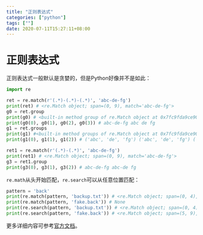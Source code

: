 ```yaml
---
title: "正则表达式"
categories: ["python"]
tags: [""]
date: 2020-07-11T15:27:11+08:00
---
```


# 正则表达式

正则表达式一般默认是贪婪的，但是Python好像并不是如此：

```python
import re

ret = re.match(r'(.*)-(.*)-(.*)', 'abc-de-fg')
print(ret) # <re.Match object; span=(0, 9), match='abc-de-fg'>
g0 = ret.group 
print(g0) # <built-in method group of re.Match object at 0x7fc9fda9ce90>
print(g0(0), g0(1), g0(2), g0(3)) # abc-de-fg abc de fg
g1 = ret.groups 
print(g1) #<built-in method groups of re.Match object at 0x7fc9fda9ce90>
print(g1(0), g1(1), g1(2)) # ('abc', 'de', 'fg') ('abc', 'de', 'fg') ('abc', 'de', 'fg')

ret1 = re.match(r'(.*)-(.*)', 'abc-de-fg')
print(ret1) # <re.Match object; span=(0, 9), match='abc-de-fg'>
g3 = ret1.group
print(g3(0), g3(1), g3(2)) # abc-de-fg abc-de fg
```

`re.math`从头开始匹配，`re.search`可以从任意位置匹配：

```python
pattern = 'back'
print(re.match(pattern, 'backup.txt')) # <re.Match object; span=(0, 4), match='back'>
print(re.match(pattern, 'fake.back')) # None
print(re.search(pattern, 'backup.txt')) # <re.Match object; span=(0, 4), match='back'>
print(re.search(pattern, 'fake.back')) # <re.Match object; span=(5, 9), match='back'>
```

更多详细内容可参考[官方文档](https://docs.python.org/zh-cn/3/library/re.html)。

